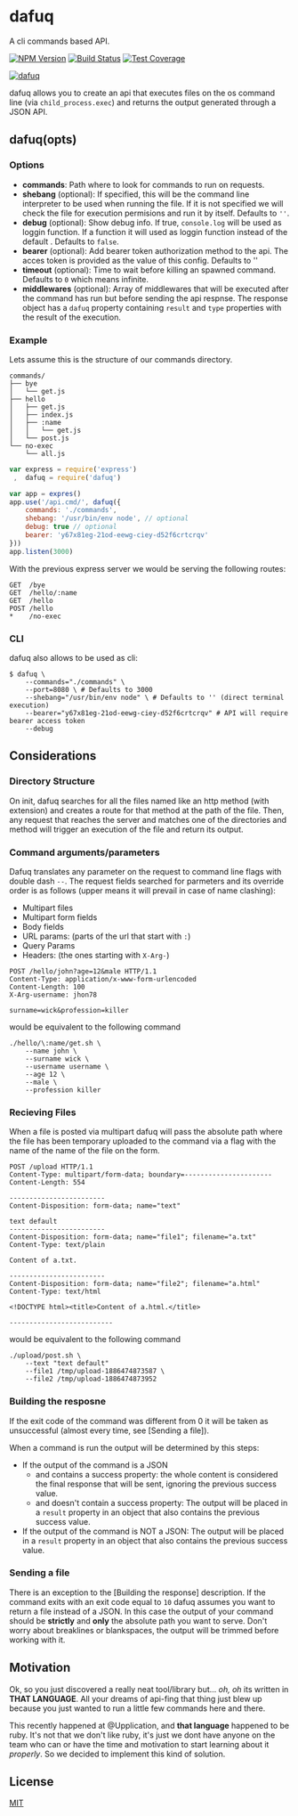 # dafuq

  A cli commands based API.

  [![NPM Version][npm-image]][npm-url]
  [![Build Status][travis-image]][travis-url]
  [![Test Coverage][coveralls-image]][coveralls-url]

[![dafuq][dafuq-logo]](http://i1.kym-cdn.com/photos/images/newsfeed/000/290/698/c3e.jpg)

dafuq allows you to create an api that executes files on the os command line (via `child_process.exec`) and returns the output generated through a JSON API.

## dafuq(opts)

### Options
* **commands**: Path where to look for commands to run on requests.
* **shebang** (optional): If specified, this will be the command line interpreter to be used when running the file. If it is not specified we will check the file for execution permisions and run it by itself. Defaults to `''`.
* **debug** (optional): Show debug info. If true, `console.log` will be used as loggin function. If a function it will used as loggin function instead of the default . Defaults to `false`.
* **bearer** (optional): Add bearer token authorization method to the api. The acces token is provided as the value of this config. Defaults to ''
* **timeout** (optional): Time to wait before killing an spawned command. Defaults to `0` which means infinite.
* **middlewares** (optional): Array of middlewares that will be executed after the command has run but before sending the api respnse. The response object has a `dafuq` property containing `result` and `type` properties with the result of the execution.

### Example

Lets assume this is the structure of our commands directory.

```
commands/
├── bye
│   └── get.js
├── hello
│   ├── get.js
│   ├── index.js
│   ├── :name
│   │   └── get.js
│   └── post.js
└── no-exec
    └── all.js
```

```js
var express = require('express')
 ,  dafuq = require('dafuq')

var app = expres()
app.use('/api.cmd/', dafuq({
	commands: './commands',
	shebang: '/usr/bin/env node', // optional
	debug: true // optional
	bearer: 'y67x81eg-21od-eewg-ciey-d52f6crtcrqv'
}))
app.listen(3000)
```

With the previous express server we would be serving the following routes:
```
GET  /bye
GET  /hello/:name
GET  /hello
POST /hello
*    /no-exec
```

### CLI
dafuq also allows to be used as cli:
```
$ dafuq \
	--commands="./commands" \
	--port=8080 \ # Defaults to 3000
	--shebang="/usr/bin/env node" \ # Defaults to '' (direct terminal execution)
	--bearer="y67x81eg-21od-eewg-ciey-d52f6crtcrqv" # API will require bearer access token
	--debug
```

## Considerations

### Directory Structure
On init, dafuq searches for all the files named like an http method (with extension) and creates a route for that method at the path of the file.
Then, any request that reaches the server and matches one of the directories and method will trigger an execution of the file and return its output.

### Command arguments/parameters
Dafuq translates any parameter on the request to command line flags with double dash `--`. The request fields searched for parmeters and its override order is as follows (upper means it will prevail in case of name clashing):
* Multipart files
* Multipart form fields
* Body fields
* URL params: (parts of the url that start with `:`)
* Query Params
* Headers: (the ones starting with `X-Arg-`)

```
POST /hello/john?age=12&male HTTP/1.1
Content-Type: application/x-www-form-urlencoded
Content-Length: 100
X-Arg-username: jhon78

surname=wick&profession=killer
```
would be equivalent to the following command
```
./hello/\:name/get.sh \
	--name john \
	--surname wick \
	--username username \
	--age 12 \
	--male \
	--profession killer
```

### Recieving Files
When a file is posted via multipart dafuq will pass the absolute path where the file has been temporary uploaded to the command via a flag with the name of the name of the file on the form.

```
POST /upload HTTP/1.1
Content-Type: multipart/form-data; boundary=----------------------
Content-Length: 554

------------------------
Content-Disposition: form-data; name="text"

text default
------------------------
Content-Disposition: form-data; name="file1"; filename="a.txt"
Content-Type: text/plain

Content of a.txt.

------------------------
Content-Disposition: form-data; name="file2"; filename="a.html"
Content-Type: text/html

<!DOCTYPE html><title>Content of a.html.</title>

--------------------------
```
would be equivalent to the following command
```
./upload/post.sh \
	--text "text default"
	--file1 /tmp/upload-1886474873587 \
	--file2 /tmp/upload-1886474873952
```

### Building the resposne
If the exit code of the command was different from 0 it will be taken as unsuccessful (almost every time, see [Sending a file]).

When a command is run the output will be determined by this steps:
* If the output of the command is a JSON
  * and contains a success property: the whole content is considered the final response that will be sent, ignoring the previous
	success value.
  * and doesn't contain a success property: The output will be placed in a `result` property in an object that also contains the
	previous success value.
* If the output of the command is NOT a JSON: The output will be placed in a `result` property in an object that also contains the
previous success value.

### Sending a file
There is an exception to the [Building the response] description. If the command exits with an exit code equal to `10` dafuq assumes you want to return a file instead of a JSON. In this case the output of your command should be **strictly** and **only** the absolute path you want to serve. Don't worry about breaklines or blankspaces, the output will be trimmed before working with it.

## Motivation
Ok, so you just discovered a really neat tool/library but... *oh, oh* its written in **THAT LANGUAGE**. All your dreams of api-fing that thing just blew up because you just wanted to run a little few commands here and there.

This recently happened at @Upplication, and **that language** happened to be ruby. It's not that we don't like ruby, it's just we dont have anyone on the team who can or have the time and motivation to start learning about it *properly*. So we decided to implement this kind of solution.

## License
[MIT](LICENSE)

[dafuq-logo]: http://i1.kym-cdn.com/photos/images/newsfeed/000/290/698/c3e.jpg
[npm-image]: https://img.shields.io/npm/v/dafuq.svg
[npm-url]: https://npmjs.org/package/dafuq
[travis-image]: https://img.shields.io/travis/Upplication/node-dafuq/master.svg
[travis-url]:  https://travis-ci.org/Upplication/node-dafuq
[coveralls-image]: https://img.shields.io/coveralls/Upplication/node-dafuq/master.svg
[coveralls-url]: https://coveralls.io/r/Upplication/node-dafuq?branch=master
